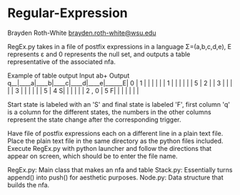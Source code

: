 # Regular-Expression

Brayden Roth-White
brayden.roth-white@wsu.edu

RegEx.py takes in a file of postfix expressions in a language Σ=(a,b,c,d,e),
E represents ε and 0 represents the null set, and outputs a table representative
of the associated nfa.

Example of table output
Input ab+
Output
q__|____a|____b|____c|____d|____e|______E|
0  |   1 |     |     |     |     |       |
1  |     |     |     |     |     |   5   |
2  |     |   3 |     |     |     |       |
3  |     |     |     |     |     |   5   |
4 S|     |     |     |     |     | 2 , 0 |
5 F|     |     |     |     |     |       |

Start state is labeled with an 'S' and final state is labeled 'F', first column 'q'
is a column for the different states, the numbers in the other columns represent
the state change after the corresponding trigger.

Have file of postfix expressions each on a different line in a plain text file.
Place the plain text file in the same directory as the python files included.
Execute RegEx.py with python launcher and follow the directions that appear on
screen, which should be to enter the file name.

RegEx.py: Main class that makes an nfa and table
Stack.py: Essentially turns append() into push() for aesthetic purposes.
Node.py: Data structure that builds the nfa.